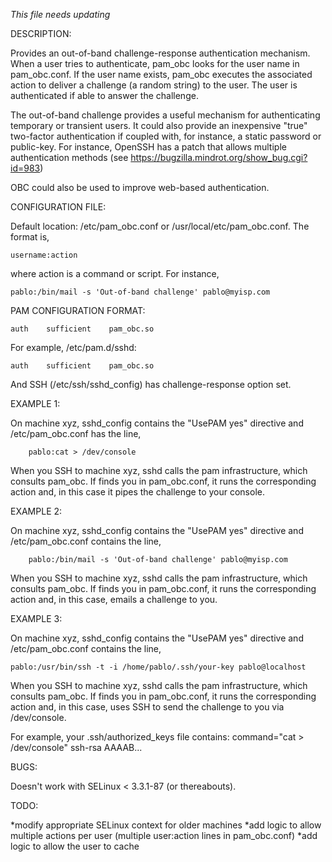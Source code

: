 *This file needs updating*

DESCRIPTION:

Provides an out-of-band challenge-response authentication mechanism. 
When a user tries to authenticate, pam_obc looks for the user name 
in pam_obc.conf. If the user name exists, pam_obc executes the 
associated action to deliver a challenge (a random string) to the user. 
The user is authenticated if able to answer the challenge.

The out-of-band challenge provides a useful mechanism for authenticating
temporary or transient users. It could also provide an inexpensive "true"
two-factor authentication if coupled with, for instance, a static password
or public-key. For instance, OpenSSH has a patch that allows multiple 
authentication methods (see https://bugzilla.mindrot.org/show_bug.cgi?id=983)

OBC could also be used to improve web-based authentication.


CONFIGURATION FILE:

Default location: /etc/pam_obc.conf or /usr/local/etc/pam_obc.conf. The format is,

	username:action

where action is a command or script. For instance,

	pablo:/bin/mail -s 'Out-of-band challenge' pablo@myisp.com

PAM CONFIGURATION FORMAT:

	auth	sufficient    pam_obc.so


For example, /etc/pam.d/sshd:

	auth	sufficient    pam_obc.so

And SSH (/etc/ssh/sshd_config) has challenge-response option set.

EXAMPLE 1:

On machine xyz, sshd_config contains the "UsePAM yes" directive and
/etc/pam_obc.conf has the line,

        pablo:cat > /dev/console

When you SSH to machine xyz, sshd calls the pam infrastructure, which 
consults pam_obc. If finds you in pam_obc.conf, it runs the corresponding 
action and, in this case it pipes the challenge to your console.

EXAMPLE 2:

On machine xyz, sshd_config contains the "UsePAM yes" directive and
/etc/pam_obc.conf contains the line,

        pablo:/bin/mail -s 'Out-of-band challenge' pablo@myisp.com

When you SSH to machine xyz, sshd calls the pam infrastructure, which 
consults pam_obc. If finds you in pam_obc.conf, it runs the corresponding 
action and, in this case, emails a challenge to you. 

EXAMPLE 3:

On machine xyz, sshd_config contains the "UsePAM yes" directive and
/etc/pam_obc.conf contains the line,

	pablo:/usr/bin/ssh -t -i /home/pablo/.ssh/your-key pablo@localhost

When you SSH to machine xyz, sshd calls the pam infrastructure, which 
consults pam_obc. If finds you in pam_obc.conf, it runs the corresponding 
action and, in this case, uses SSH to send the challenge to you via 
/dev/console. 

For example,  your .ssh/authorized_keys file contains:
command="cat > /dev/console" ssh-rsa AAAAB...

BUGS:

Doesn't work with SELinux < 3.3.1-87 (or thereabouts).

TODO:

*modify appropriate SELinux context for older machines
*add logic to allow multiple actions per user
 (multiple user:action lines in pam_obc.conf)
*add logic to allow the user to cache 

